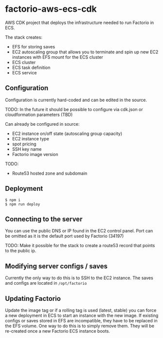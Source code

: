 # factorio-aws-ecs-cdk

AWS CDK project that deploys the infrastructure needed to run Factorio in ECS.

The stack creates:
- EFS for storing saves
- EC2 autoscaling group that allows you to terminate and spin up new EC2 instances with EFS mount for the ECS cluster
- ECS cluster
- ECS task definition
- ECS service

## Configuration

Configuration is currently hard-coded and can be edited in the source.

TODO: In the future it should be possible to configure via cdk.json or cloudformation parameters (TBD)

Can already be configured in source:
- EC2 instance on/off state (autoscaling group capacity)
- EC2 instance type
- spot pricing
- SSH key name
- Factorio image version

TODO:
- Route53 hosted zone and subdomain

## Deployment

```
$ npm i
$ npm run deploy
```

## Connecting to the server

You can use the public DNS or IP found in the EC2 control panel. Port can be omitted as it is the default port used by Factorio (34197)

TODO: Make it possible for the stack to create a route53 record that points to the public ip.

## Modifying server configs / saves

Currently the only way to do this is to SSH to the EC2 instance. The saves and configs are located in `/opt/factorio`

## Updating Factorio

Update the image tag or if a rolling tag is used (latest, stable) you can force a new deployment in ECS to start an instance with the new image. If existing configs or saves stored in EFS are incompatible, they have to be replaced in the EFS volume. One way to do this is to simply remove them. They will be re-created once a new Factorio ECS instance boots.

